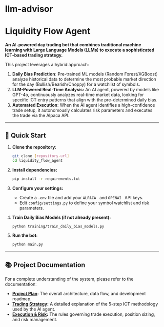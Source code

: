 # llm-advisor

# Liquidity Flow Agent

**An AI-powered day trading bot that combines traditional machine learning with Large Language Models (LLMs) to execute a sophisticated ICT-based trading strategy.**

This project leverages a hybrid approach:
1.  **Daily Bias Prediction:** Pre-trained ML models (Random Forest/XGBoost) analyze historical data to determine the most probable market direction for the day (Bullish/Bearish/Choppy) for a watchlist of symbols.
2.  **LLM-Powered Real-Time Analysis:** An AI agent, powered by models like GPT-4o, continuously analyzes real-time market data, looking for specific ICT entry patterns that align with the pre-determined daily bias.
3.  **Automated Execution:** When the AI agent identifies a high-confidence trade setup, it autonomously calculates risk parameters and executes the trade via the Alpaca API.

---

## 🚀 Quick Start

1.  **Clone the repository:**
    ```bash
    git clone [repository-url]
    cd liquidity_flow_agent
    ```

2.  **Install dependencies:**
    ```bash
    pip install -r requirements.txt
    ```

3.  **Configure your settings:**
    * Create a `.env` file and add your `ALPACA_` and `OPENAI_` API keys.
    * Edit `config/settings.py` to define your symbol watchlist and risk parameters.

4.  **Train Daily Bias Models (if not already present):**
    ```bash
    python training/train_daily_bias_models.py
    ```

5.  **Run the bot:**
    ```bash
    python main.py
    ```

---

## 📚 Project Documentation

For a complete understanding of the system, please refer to the documentation:

* **[Project Plan](./docs/PROJECT_PLAN.md):** The overall architecture, data flow, and development roadmap.
* **[Trading Strategy](./docs/STRATEGY.md):** A detailed explanation of the 5-step ICT methodology used by the AI agent.
* **[Execution & Risk](./docs/EXECUTION.md):** The rules governing trade execution, position sizing, and risk management.
